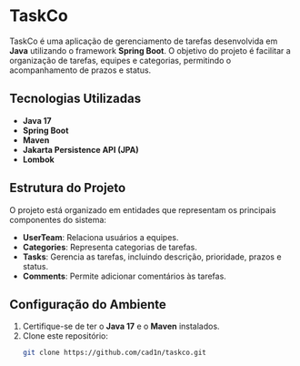 # TaskCo

TaskCo é uma aplicação de gerenciamento de tarefas desenvolvida em **Java** utilizando o framework **Spring Boot**. O objetivo do projeto é facilitar a organização de tarefas, equipes e categorias, permitindo o acompanhamento de prazos e status.

## Tecnologias Utilizadas

- **Java 17**
- **Spring Boot**
- **Maven**
- **Jakarta Persistence API (JPA)**
- **Lombok**

## Estrutura do Projeto

O projeto está organizado em entidades que representam os principais componentes do sistema:

- **UserTeam**: Relaciona usuários a equipes.
- **Categories**: Representa categorias de tarefas.
- **Tasks**: Gerencia as tarefas, incluindo descrição, prioridade, prazos e status.
- **Comments**: Permite adicionar comentários às tarefas.

## Configuração do Ambiente

1. Certifique-se de ter o **Java 17** e o **Maven** instalados.
2. Clone este repositório:
   ```bash
   git clone https://github.com/cad1n/taskco.git
